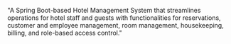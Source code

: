 "A Spring Boot-based Hotel Management System that streamlines operations for hotel staff and guests with functionalities for reservations, customer and employee management, room management, housekeeping, billing, and role-based access control."
